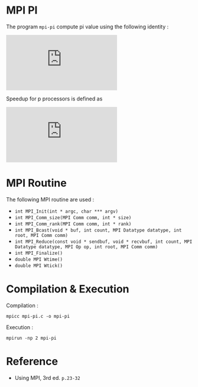# MPI PI

The program `mpi-pi` compute pi value using the following identity :

![](https://latex.codecogs.com/gif.latex?%5Cint_0%5E1%5Cfrac%7B4%7D%7B1&plus;x%5E2%7D%5C%2C%5Cmathrm%7Bd%7Dx%20%3D%20%5Cpi)

Speedup for p processors is defined as 

![](https://latex.codecogs.com/gif.latex?%5Cfrac%7B%5Ctextrm%7Btime%20for%201%20process%7D%7D%7B%5Ctextrm%7Btime%20for%20%7D%20p%20%5Ctextrm%7B%20processes%7D%7D)

# MPI Routine

The following MPI routine are used :

* `int MPI_Init(int * argc, char *** argv)`
* `int MPI_Comm_size(MPI Comm comm, int * size)`
* `int MPI_Comm_rank(MPI Comm comm, int * rank)`
* `int MPI_Bcast(void * buf, int count, MPI Datatype datatype, int root, MPI Comm comm)`
* `int MPI_Reduce(const void * sendbuf, void * recvbuf, int count, MPI Datatype datatype, MPI Op op, int root, MPI Comm comm)`
* `int MPI_Finalize()`
* `double MPI Wtime()`
* `double MPI Wtick()`

# Compilation & Execution

Compilation :
```
mpicc mpi-pi.c -o mpi-pi
```
Execution :
```
mpirun -np 2 mpi-pi
```

# Reference 

* Using MPI, 3rd ed. `p.23-32`
